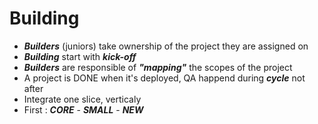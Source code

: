 # Building

 * <div v-click>  <Variant type="info"> <i><b>Builders</b></i> </Variant> (juniors) take ownership of the project they are assigned on </div>
 * <div v-click>  <Variant type="info"> <i><b>Building</b></i> </Variant> start with   <Variant type="info"> <i><b>kick-off</b></i> </Variant> </div>
 * <div v-click>  <Variant type="info"> <i><b>Builders</b></i> </Variant> are responsible of  <Variant type="info"> <i><b>"mapping"</b></i> </Variant> the scopes of the project </div>
 * <div v-click> A project is DONE when it's deployed, QA happend during  <Variant type="info"> <i><b>cycle</b></i> </Variant> not after</div>
 * <div v-click> Integrate one slice, verticaly</div>
 * <div v-click> First :  <Variant type="info"> <i><b>CORE</b></i> </Variant> -  <Variant type="info"> <i><b>SMALL</b></i> </Variant> -  <Variant type="info"> <i><b>NEW</b></i> </Variant> </div>
